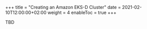+++
title = "Creating an Amazon EKS-D Cluster"
date = 2021-02-10T12:00:00+02:00
weight = 4
enableToc = true
+++

TBD